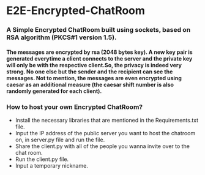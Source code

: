 # E2E-Encrypted-ChatRoom
### A Simple Encrypted ChatRoom built using sockets, based on RSA algorithm (PKCS#1 version 1.5).
#### The messages are encrypted by rsa (2048 bytes key). A new key pair is generated everytime a client connects to the server and the private key will only be with the respective client.So, the privacy is indeed very strong. No one else but the sender and the recipient can see the messages. Not to mention, the messages are even encrypted using caesar as an additional measure (the caesar shift number is also randomly generated for each client).

### How to host your own Encrypted ChatRoom?
* Install the necessary libraries that are mentioned in the Requirements.txt file.
* Input the IP address of the public server you want to host the chatroom on, in server.py file and run the file.
* Share the client.py with all of the people you wanna invite over to the chat room.
* Run the client.py file.
* Input a temporary nickname.
  

